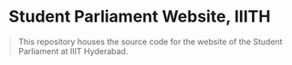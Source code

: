 # <div align="center"> Student Parliament Website, IIITH </div>

> This repository houses the source code for the website of the Student Parliament at IIIT
> Hyderabad.
